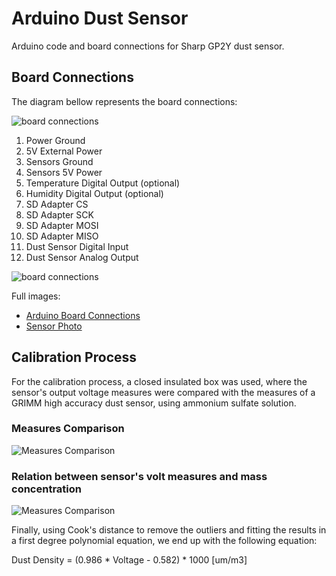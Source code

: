 # Arduino Dust Sensor
Arduino code and board connections for Sharp GP2Y dust sensor.

## Board Connections
The diagram bellow represents the board connections:

![board connections](https://imagehost.imageupload.net/2020/04/17/arduino-connections.jpg)

1. Power Ground
2. 5V External Power
3. Sensors Ground
4. Sensors 5V Power
5. Temperature Digital Output (optional)
6. Humidity Digital Output (optional)
7. SD Adapter CS
8. SD Adapter SCK
9. SD Adapter MOSI
10. SD Adapter MISO
11. Dust Sensor Digital Input
12. Dust Sensor Analog Output

![board connections](https://imagehost.imageupload.net/2020/04/17/sensor-board-connections.jpg)

Full images:
- [Arduino Board Connections](https://imagehost.imageupload.net/2020/04/17/arduino-connections-full.jpg)
- [Sensor Photo](https://imagehost.imageupload.net/2020/04/17/sensor-board-connections-full.jpg)

## Calibration Process
For the calibration process, a closed insulated box was used, where the sensor's output voltage measures were compared with the measures of a GRIMM high accuracy dust sensor, using ammonium sulfate solution.

### Measures Comparison

![Measures Comparison](https://imagehost.imageupload.net/2020/04/17/measures-time.jpg)

### Relation between sensor's volt measures and mass concentration

![Measures Comparison](https://imagehost.imageupload.net/2020/04/17/mass_volt.jpg)

Finally, using Cook's distance to remove the outliers and fitting the results in a first degree polynomial equation, we end up with the following equation:

Dust Density = (0.986 * Voltage - 0.582) * 1000 [um/m3]

